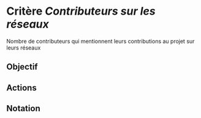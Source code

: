 # Critère *Contributeurs sur les réseaux*
Nombre de contributeurs qui mentionnent leurs contributions au projet sur leurs réseaux

## Objectif


## Actions


## Notation